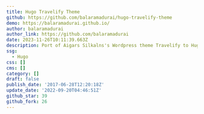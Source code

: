 ```yaml
---
title: Hugo Travelify Theme
github: https://github.com/balaramadurai/hugo-travelify-theme
demo: https://balaramadurai.github.io/
author: balaramadurai
author_link: https://github.com/balaramadurai
date: 2023-11-26T10:11:39.663Z
description: Port of Aigars Silkalns's Wordpress theme Travelify to Hugo. Demo -
ssg:
  - Hugo
css: []
cms: []
category: []
draft: false
publish_date: '2017-06-28T12:20:18Z'
update_date: '2022-09-20T04:46:51Z'
github_star: 39
github_fork: 26
---
```

